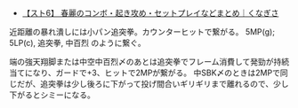 - [【スト6】 春麗のコンボ・起き攻め・セットプレイなどまとめ｜くなぎさ](https://note.com/kunagisa28/n/n7a33e4bf1fee)

近距離の暴れ潰しには小パン追突拳。カウンターヒットで繋がる。
5MP(g); 5LP(c), 追突拳, 中百烈 のように繋ぐ。

端の強天翔脚または中空中百烈〆のあとは追突拳でフレーム消費して発勁が持続当てになり、ガードで+3、ヒットで2MPが繋がる。
中SBK〆のときは2MPで同じだが、追突拳は少し後ろに下がって投げ間合いギリギリまで離れるので、少し下がるとシミーになる。

